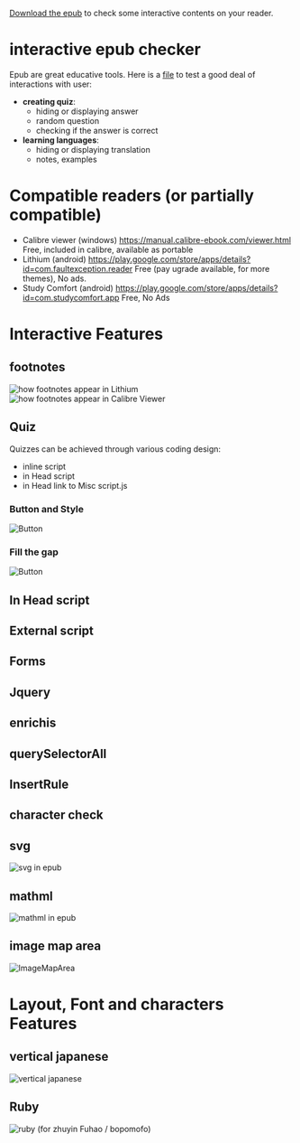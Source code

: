 [Download the epub](https://github.com/fxpar/interactive-epub-checker/raw/master/Test%20interactive%20Epub%20checker.epub) to check some interactive contents on your reader.



# interactive epub checker
Epub are great educative tools. Here is a [file](https://github.com/fxpar/interactive-epub-checker/raw/master/Test%20interactive%20Epub%20checker.epub) to test a good deal of interactions with user:
* **creating quiz**: 
  * hiding or displaying answer
  * random question
  * checking if the answer is correct
* **learning languages**: 
  * hiding or displaying translation
  * notes, examples

# Compatible readers (or partially compatible)
 * Calibre viewer (windows) https://manual.calibre-ebook.com/viewer.html Free, included in calibre, available as portable
 * Lithium (android) https://play.google.com/store/apps/details?id=com.faultexception.reader Free (pay ugrade available, for more themes), No ads.
 * Study Comfort (android) https://play.google.com/store/apps/details?id=com.studycomfort.app Free, No Ads
 
# Interactive Features
 

## footnotes
![how footnotes appear in Lithium](screenshots/FootnoteLithium.png)![how footnotes appear in Calibre Viewer](screenshots/FootnoteCalibreViewer.png)

## Quiz
Quizzes can be achieved through various coding design:
 * inline script
 * in Head script
 * in Head link to Misc script.js
### Button and Style
![Button](https://github.com/fxpar/interactive-epub-checker/blob/master/screenshots/quiz.png)
### Fill the gap
![Button](https://github.com/fxpar/interactive-epub-checker/blob/master/screenshots/multiQuiz.png)

## In Head script
## External script
## Forms
## Jquery
## enrichis
## querySelectorAll
## InsertRule
## character check


## svg
![svg in epub](https://github.com/fxpar/interactive-epub-checker/blob/master/screenshots/svg.png)
## mathml
![mathml in epub](https://github.com/fxpar/interactive-epub-checker/blob/master/screenshots/mathml.png)
## image map area
![ImageMapArea](https://github.com/fxpar/interactive-epub-checker/blob/master/screenshots/imageArea.png)

# Layout, Font and characters Features
## vertical japanese
![vertical japanese](https://github.com/fxpar/interactive-epub-checker/blob/master/screenshots/verticalJapanese.png)
## Ruby 
![ruby](https://github.com/fxpar/interactive-epub-checker/blob/master/screenshots/ruby.png)
(for zhuyin Fuhao / bopomofo)

